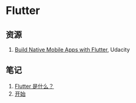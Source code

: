 # Flutter

## 资源

1. [Build Native Mobile Apps with Flutter][1], Udacity

## 笔记

1. [Flutter 是什么？](./intro.md)
1. [开始](./get-started.md)

[1]: https://cn.udacity.com/course/build-native-mobile-apps-with-flutter--ud905 "Build Native Mobile Apps with Flutter"
